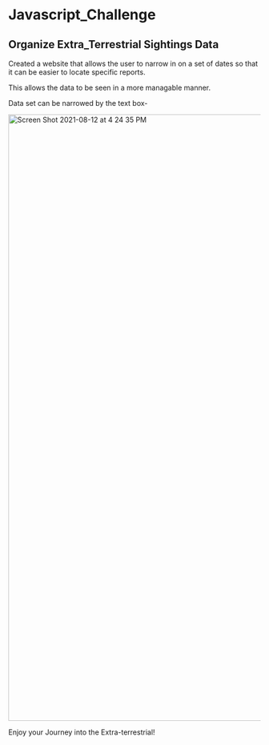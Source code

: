 # Javascript_Challenge


## Organize Extra_Terrestrial Sightings Data

Created a website that allows the user to narrow in on a set of dates so that it can be easier to locate specific reports.  

This allows the data to be seen in a more managable manner. 

Data set can be narrowed by the text box-

<img width="1210" alt="Screen Shot 2021-08-12 at 4 24 35 PM" src="https://user-images.githubusercontent.com/80181938/129264657-652109de-eee4-420c-b0a1-f3b8923f6103.png">


Enjoy your Journey into the Extra-terrestrial!

